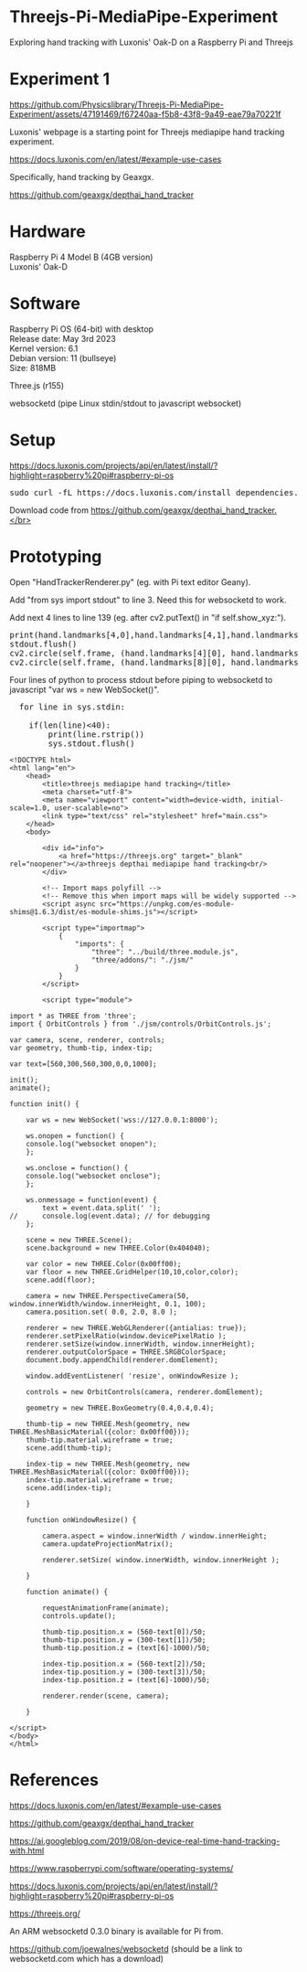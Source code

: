 # Threejs-Pi-MediaPipe-Experiment
Exploring hand tracking with Luxonis' Oak-D on a Raspberry Pi and Threejs

# Experiment 1</br>

https://github.com/Physicslibrary/Threejs-Pi-MediaPipe-Experiment/assets/47191469/f67240aa-f5b8-43f8-9a49-eae79a70221f

Luxonis' webpage is a starting point for Threejs mediapipe hand tracking experiment.<br>

https://docs.luxonis.com/en/latest/#example-use-cases

Specifically, hand tracking by Geaxgx.</br>

https://github.com/geaxgx/depthai_hand_tracker

# Hardware
Raspberry Pi 4 Model B (4GB version)</br>
Luxonis' Oak-D</br>

# Software
Raspberry Pi OS (64-bit) with desktop</br>
Release date: May 3rd 2023</br>
Kernel version: 6.1</br>
Debian version: 11 (bullseye)</br>
Size: 818MB</br>

Three.js (r155)</br>

websocketd (pipe Linux stdin/stdout to javascript websocket)</br>

# Setup

https://docs.luxonis.com/projects/api/en/latest/install/?highlight=raspberry%20pi#raspberry-pi-os

<pre>
sudo curl -fL https://docs.luxonis.com/install_dependencies.sh | bash
</pre>

Download code from https://github.com/geaxgx/depthai_hand_tracker.</br>

# Prototyping

Open "HandTrackerRenderer.py" (eg. with Pi text editor Geany).</br>

Add "from sys import stdout" to line 3. Need this for websocketd to work.</br>

Add next 4 lines to line 139 (eg. after cv2.putText() in "if self.show_xyz:").</br>

<pre>
print(hand.landmarks[4,0],hand.landmarks[4,1],hand.landmarks[8,0],hand.landmarks[8,1],round(hand.xyz[0]),round(hand.xyz[1]),round(hand.xyz[2]))
stdout.flush()
cv2.circle(self.frame, (hand.landmarks[4][0], hand.landmarks[4][1]), 20, (0,255,0), -1)
cv2.circle(self.frame, (hand.landmarks[8][0], hand.landmarks[8][1]), 20, (0,255,0), -1)
</pre>

Four lines of python to process stdout before piping to websocketd to javascript "var ws = new WebSocket()".</br>

<pre>
  for line in sys.stdin:

	if(len(line)<40):
		print(line.rstrip())
		sys.stdout.flush()
</pre>

```
<!DOCTYPE html>
<html lang="en">
	<head>
		<title>threejs mediapipe hand tracking</title>
		<meta charset="utf-8">
		<meta name="viewport" content="width=device-width, initial-scale=1.0, user-scalable=no">
		<link type="text/css" rel="stylesheet" href="main.css">
	</head>
	<body>

		<div id="info">
			<a href="https://threejs.org" target="_blank" rel="noopener"></a>threejs depthai mediapipe hand tracking<br/>
		</div>

		<!-- Import maps polyfill -->
		<!-- Remove this when import maps will be widely supported -->
		<script async src="https://unpkg.com/es-module-shims@1.6.3/dist/es-module-shims.js"></script>

		<script type="importmap">
			{
				"imports": {
					"three": "../build/three.module.js",
					"three/addons/": "./jsm/"
				}
			}
		</script>

		<script type="module">

import * as THREE from 'three';
import { OrbitControls } from './jsm/controls/OrbitControls.js';

var camera, scene, renderer, controls;
var geometry, thumb-tip, index-tip;

var text=[560,300,560,300,0,0,1000];

init();
animate();

function init() {

	var ws = new WebSocket('wss://127.0.0.1:8000');

	ws.onopen = function() {
	console.log("websocket onopen");
	};

	ws.onclose = function() {
	console.log("websocket onclose");
	};
 
	ws.onmessage = function(event) {
		text = event.data.split(' ');
//		console.log(event.data); // for debugging
	};
		
	scene = new THREE.Scene();
	scene.background = new THREE.Color(0x404040);

	var color = new THREE.Color(0x00ff00);
	var floor = new THREE.GridHelper(10,10,color,color);
	scene.add(floor);
	
	camera = new THREE.PerspectiveCamera(50, window.innerWidth/window.innerHeight, 0.1, 100);
	camera.position.set( 0.0, 2.0, 8.0 );
	
	renderer = new THREE.WebGLRenderer({antialias: true});
	renderer.setPixelRatio(window.devicePixelRatio );
	renderer.setSize(window.innerWidth, window.innerHeight);	
	renderer.outputColorSpace = THREE.SRGBColorSpace;
	document.body.appendChild(renderer.domElement);

	window.addEventListener( 'resize', onWindowResize );

	controls = new OrbitControls(camera, renderer.domElement);

	geometry = new THREE.BoxGeometry(0.4,0.4,0.4);

	thumb-tip = new THREE.Mesh(geometry, new THREE.MeshBasicMaterial({color: 0x00ff00}));
	thumb-tip.material.wireframe = true;
	scene.add(thumb-tip);

	index-tip = new THREE.Mesh(geometry, new THREE.MeshBasicMaterial({color: 0x00ff00}));
	index-tip.material.wireframe = true;
	scene.add(index-tip);
	
	}

	function onWindowResize() {

		camera.aspect = window.innerWidth / window.innerHeight;
		camera.updateProjectionMatrix();

		renderer.setSize( window.innerWidth, window.innerHeight );

	}
			
	function animate() {

		requestAnimationFrame(animate);
		controls.update();

		thumb-tip.position.x = (560-text[0])/50;
		thumb-tip.position.y = (300-text[1])/50;
		thumb-tip.position.z = (text[6]-1000)/50;

		index-tip.position.x = (560-text[2])/50;
		index-tip.position.y = (300-text[3])/50;
		index-tip.position.z = (text[6]-1000)/50;
		
		renderer.render(scene, camera);

	}

</script>
</body>
</html>
```

# References</br>

https://docs.luxonis.com/en/latest/#example-use-cases

https://github.com/geaxgx/depthai_hand_tracker

https://ai.googleblog.com/2019/08/on-device-real-time-hand-tracking-with.html

https://www.raspberrypi.com/software/operating-systems/

https://docs.luxonis.com/projects/api/en/latest/install/?highlight=raspberry%20pi#raspberry-pi-os

https://threejs.org/

An ARM websocketd 0.3.0 binary is available for Pi from.</b>

https://github.com/joewalnes/websocketd (should be a link to websocketd.com which has a download)






